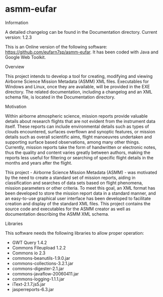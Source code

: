 # asmm-eufar

Information 

A detailed changelog can be found in the Documentation directory. Current version: 1.2.3

This is an Online version of the following software: https://github.com/eufarn7sp/asmm-eufar. It has been coded with Java and Google Web Toolkit.

Overview

This project intends to develop a tool for creating, modifying and viewing Airborne Science Mission Metadata (ASMM) XML files. Executables for Windows and Linux, once they are available, will be provided in the EXE directory. The related documentation, including a changelog and an XML schema file, is located in the Documentation directory. 

Motivation

Within airborne atmospheric science, mission reports provide valuable details about research flights that are not evident from the instrument data itself. These reports can include environmental details such as types of clouds encountered, surfaces overflown and synoptic features, or mission details such as overall scientific aims, flight manoeuvres undertaken and supporting surface based observations, among many other things. Currently, mission reports take the form of handwritten or electronic notes, thus the quality and content varies greatly between authors, making the reports less useful for filtering or searching of specific flight details in the months and years after the flight.

This project - Airborne Science Mission Metadata (ASMM) - was motivated by the need to create a standard set of mission reports, aiding in classification and searches of data sets based on flight phenomena, mission parameters or other criteria. To meet this goal, an XML format has been developed to store the mission report data in a standard manner, and an easy-to-use graphical user interface has been developed to facilitate creation and display of the standard XML files. This project contains the source code and executables for the ASMM creator as well as documentation describing the ASMM XML schema.

Libraries

This software needs the following libraries to allow proper operation:
  - GWT Query 1.4.2
  - Commons Fileupload 1.2.2
  - Commons io 2.3
  - commons-beanutils-1.9.0.jar
  - commons-collections-3.2.1.jar
  - commons-digester-2.1.jar
  - commons-javaflow-20060411.jar
  - commons-logging-1.1.1.jar
  - iText-2.1.7.js5.jar
  - jasperreports-6.3.jar

